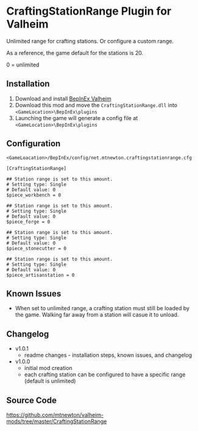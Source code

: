 # CraftingStationRange Plugin for Valheim
Unlimited range for crafting stations. Or configure a custom range.

As a reference, the game default for the stations is 20.

0 = unlimited

## Installation
1. Download and install [BepInEx Valheim](https://valheim.thunderstore.io/package/denikson/BepInExPack_Valheim/])
2. Download this mod and move the `CraftingStationRange.dll` into `<GameLocation>\BepInEx\plugins`
3. Launching the game will generate a config file at `<GameLocation>\BepInEx\plugins`

## Configuration
`<GameLoacation>/BepInEx/config/net.mtnewton.craftingstationrange.cfg`
```
[CraftingStationRange]

## Station range is set to this amount.
# Setting type: Single
# Default value: 0
$piece_workbench = 0

## Station range is set to this amount.
# Setting type: Single
# Default value: 0
$piece_forge = 0

## Station range is set to this amount.
# Setting type: Single
# Default value: 0
$piece_stonecutter = 0

## Station range is set to this amount.
# Setting type: Single
# Default value: 0
$piece_artisanstation = 0
```
## Known Issues
- When set to unlimited range, a crafting station must still be loaded by the game. Walking far away from a station will casue it to unload.

## Changelog
- v1.0.1
  - readme changes - installation steps, known issues, and changelog
- v1.0.0
  - initial mod creation
  - each crafting station can be configured to have a specific range (default is unlimited)

## Source Code
https://github.com/mtnewton/valheim-mods/tree/master/CraftingStationRange
